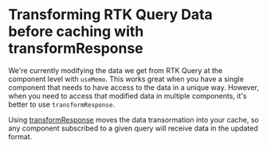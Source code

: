 # Transforming RTK Query Data before caching with transformResponse

We're currently modifying the data we get from RTK Query at the component level with `useMemo`. This works great when you have a single component that needs to have access to the data in a unique way. However, when you need to access that modified data in multiple components, it's better to use `transformResponse`.

Using [transformResponse](https://redux-toolkit.js.org/rtk-query/usage/customizing-queries#customizing-query-responses-with-transformresponse) moves the data transormation into your cache, so any component subscribed to a given query will receive data in the updated format.
